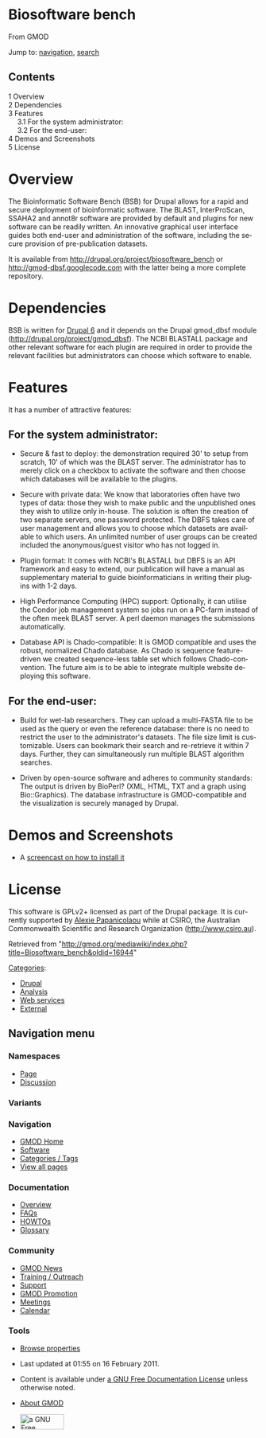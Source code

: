 <div id="mw-page-base" class="noprint">

</div>

<div id="mw-head-base" class="noprint">

</div>

<div id="content" class="mw-body" role="main">

<span id="top"></span>

<div id="mw-js-message" style="display:none;">

</div>



# <span dir="auto">Biosoftware bench</span>

<div id="bodyContent">

<div id="siteSub">

From GMOD

</div>

<div id="contentSub">

</div>

<div id="jump-to-nav" class="mw-jump">

Jump to: [navigation](#mw-navigation), [search](#p-search)

</div>

<div id="mw-content-text" class="mw-content-ltr" lang="en" dir="ltr">

<div id="toc" class="toc">

<div id="toctitle">

## Contents

</div>

- [<span class="tocnumber">1</span>
  <span class="toctext">Overview</span>](#Overview)
- [<span class="tocnumber">2</span>
  <span class="toctext">Dependencies</span>](#Dependencies)
- [<span class="tocnumber">3</span>
  <span class="toctext">Features</span>](#Features)
  - [<span class="tocnumber">3.1</span> <span class="toctext">For the
    system administrator:</span>](#For_the_system_administrator:)
  - [<span class="tocnumber">3.2</span> <span class="toctext">For the
    end-user:</span>](#For_the_end-user:)
- [<span class="tocnumber">4</span> <span class="toctext">Demos and
  Screenshots</span>](#Demos_and_Screenshots)
- [<span class="tocnumber">5</span>
  <span class="toctext">License</span>](#License)

</div>

# <span id="Overview" class="mw-headline">Overview</span>

The Bioinformatic Software Bench (BSB) for Drupal allows for a rapid and
secure deployment of bioinformatic software. The BLAST, InterProScan,
SSAHA2 and annot8r software are provided by default and plugins for new
software can be readily written. An innovative graphical user interface
guides both end-user and administration of the software, including the
secure provision of pre-publication datasets.

It is available from
<a href="http://drupal.org/project/biosoftware_bench"
class="external free"
rel="nofollow">http://drupal.org/project/biosoftware_bench</a> or
<a href="http://gmod-dbsf.googlecode.com" class="external free"
rel="nofollow">http://gmod-dbsf.googlecode.com</a> with the latter being
a more complete repository.

# <span id="Dependencies" class="mw-headline">Dependencies</span>

BSB is written for
<a href="http://drupal.org" class="external text" rel="nofollow">Drupal
6</a> and it depends on the Drupal gmod_dbsf module
(<a href="http://drupal.org/project/gmod_dbsf" class="external free"
rel="nofollow">http://drupal.org/project/gmod_dbsf</a>). The NCBI
BLASTALL package and other relevant software for each plugin are
required in order to provide the relevant facilities but administrators
can choose which software to enable.

# <span id="Features" class="mw-headline">Features</span>

It has a number of attractive features:

## <span id="For_the_system_administrator:" class="mw-headline">For the system administrator:</span>

- Secure & fast to deploy: the demonstration required 30' to setup from
  scratch, 10' of which was the BLAST server. The administrator has to
  merely click on a checkbox to activate the software and then choose
  which databases will be available to the plugins.

<!-- -->

- Secure with private data: We know that laboratories often have two
  types of data: those they wish to make public and the unpublished ones
  they wish to utilize only in-house. The solution is often the creation
  of two separate servers, one password protected. The DBFS takes care
  of user management and allows you to choose which datasets are
  available to which users. An unlimited number of user groups can be
  created included the anonymous/guest visitor who has not logged in.

<!-- -->

- Plugin format: It comes with NCBI's BLASTALL but DBFS is an API
  framework and easy to extend, our publication will have a manual as
  supplementary material to guide bioinformaticians in writing their
  plugins with 1-2 days.

<!-- -->

- High Performance Computing (HPC) support: Optionally, it can utilise
  the Condor job management system so jobs run on a PC-farm instead of
  the often meek BLAST server. A perl daemon manages the submissions
  automatically.

<!-- -->

- Database API is Chado-compatible: It is GMOD compatible and uses the
  robust, normalized Chado database. As Chado is sequence feature-driven
  we created sequence-less table set which follows Chado-convention. The
  future aim is to be able to integrate multiple website deploying this
  software.

## <span id="For_the_end-user:" class="mw-headline">For the end-user:</span>

- Build for wet-lab researchers. They can upload a multi-FASTA file to
  be used as the query or even the reference database: there is no need
  to restrict the user to the administrator's datasets. The file size
  limit is customizable. Users can bookmark their search and re-retrieve
  it within 7 days. Further, they can simultaneously run multiple BLAST
  algorithm searches.

<!-- -->

- Driven by open-source software and adheres to community standards: The
  output is driven by BioPerl? (XML, HTML, TXT and a graph using
  Bio::Graphics). The database infrastructure is GMOD-compatible and the
  visualization is securely managed by Drupal.

# <span id="Demos_and_Screenshots" class="mw-headline">Demos and Screenshots</span>

- A <a href="http://www.scivee.tv/node/20325" class="external text"
  rel="nofollow">screencast on how to install it</a>

  

# <span id="License" class="mw-headline">License</span>

This software is GPLv2+ licensed as part of the Drupal package. It is
currently supported by [Alexie
Papanicolaou](User:Alpapan "User:Alpapan") while at CSIRO, the
Australian Commonwealth Scientific and Research Organization
(<a href="http://www.csiro.au" class="external free"
rel="nofollow">http://www.csiro.au</a>).

</div>

<div class="printfooter">

Retrieved from
"<http://gmod.org/mediawiki/index.php?title=Biosoftware_bench&oldid=16944>"

</div>

<div id="catlinks" class="catlinks">

<div id="mw-normal-catlinks" class="mw-normal-catlinks">

[Categories](Special:Categories "Special:Categories"):

- [Drupal](Category:Drupal "Category:Drupal")
- [Analysis](Category:Analysis "Category:Analysis")
- [Web services](Category:Web_services "Category:Web services")
- [External](Category:External "Category:External")

</div>

</div>

<div class="visualClear">

</div>

</div>

</div>

<div id="mw-navigation">

## Navigation menu

<div id="mw-head">



<div id="left-navigation">

<div id="p-namespaces" class="vectorTabs" role="navigation"
aria-labelledby="p-namespaces-label">

### Namespaces

- <span id="ca-nstab-main"><a href="Biosoftware_bench" accesskey="c"
  title="View the content page [c]">Page</a></span>
- <span id="ca-talk"><a
  href="http://gmod.org/mediawiki/index.php?title=Talk:Biosoftware_bench&amp;action=edit&amp;redlink=1"
  accesskey="t"
  title="Discussion about the content page [t]">Discussion</a></span>

</div>

<div id="p-variants" class="vectorMenu emptyPortlet" role="navigation"
aria-labelledby="p-variants-label">

### 

### Variants[](#)

<div class="menu">

</div>

</div>

</div>

<div id="right-navigation">





</div>



</div>

</div>

</div>

<div id="mw-panel">

<div id="p-logo" role="banner">

<a href="Main_Page"
style="background-image: url(../images/GMOD-cogs.png);"
title="Visit the main page"></a>

</div>

<div id="p-Navigation" class="portal" role="navigation"
aria-labelledby="p-Navigation-label">

### Navigation

<div class="body">

- <span id="n-GMOD-Home">[GMOD Home](Main_Page)</span>
- <span id="n-Software">[Software](GMOD_Components)</span>
- <span id="n-Categories-.2F-Tags">[Categories /
  Tags](Categories)</span>
- <span id="n-View-all-pages">[View all pages](Special:AllPages)</span>

</div>

</div>

<div id="p-Documentation" class="portal" role="navigation"
aria-labelledby="p-Documentation-label">

### Documentation

<div class="body">

- <span id="n-Overview">[Overview](Overview)</span>
- <span id="n-FAQs">[FAQs](Category:FAQ)</span>
- <span id="n-HOWTOs">[HOWTOs](Category:HOWTO)</span>
- <span id="n-Glossary">[Glossary](Glossary)</span>

</div>

</div>

<div id="p-Community" class="portal" role="navigation"
aria-labelledby="p-Community-label">

### Community

<div class="body">

- <span id="n-GMOD-News">[GMOD News](GMOD_News)</span>
- <span id="n-Training-.2F-Outreach">[Training /
  Outreach](Training_and_Outreach)</span>
- <span id="n-Support">[Support](Support)</span>
- <span id="n-GMOD-Promotion">[GMOD Promotion](GMOD_Promotion)</span>
- <span id="n-Meetings">[Meetings](Meetings)</span>
- <span id="n-Calendar">[Calendar](Calendar)</span>

</div>

</div>

<div id="p-tb" class="portal" role="navigation"
aria-labelledby="p-tb-label">

### Tools

<div class="body">


- <span id="t-smwbrowselink"><a href="Special:Browse/Biosoftware_bench" rel="smw-browse">Browse
  properties</a></span>


</div>

</div>

</div>

</div>

<div id="footer" role="contentinfo">

- <span id="footer-info-lastmod">Last updated at 01:55 on 16 February
  2011.</span>
<!-- - <span id="footer-info-viewcount">27,890 page views.</span> -->
- <span id="footer-info-copyright">Content is available under
  <a href="http://www.gnu.org/licenses/fdl-1.3.html" class="external"
  rel="nofollow">a GNU Free Documentation License</a> unless otherwise
  noted.</span>

<!-- -->

- <span id="footer-places-about">[About
  GMOD](GMOD:About "GMOD:About")</span>

<!-- -->

- <span id="footer-copyrightico">[<img src="http://www.gnu.org/graphics/gfdl-logo-small.png" width="88"
  height="31" alt="a GNU Free Documentation License" />](http://www.gnu.org/licenses/fdl-1.3.html)</span>




</div>
